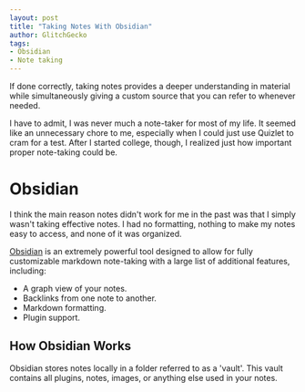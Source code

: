 ```yaml
---
layout: post
title: "Taking Notes With Obsidian"
author: GlitchGecko
tags:
- Obsidian
- Note taking
---
```


If done correctly, taking notes provides a deeper understanding in material while simultaneously giving a custom source that you can refer to whenever needed.

I have to admit, I was never much a note-taker for most of my life. It seemed like an unnecessary chore to me, especially when I could just use Quizlet to cram for a test. After I started college, though, I realized just how important proper note-taking could be.

# Obsidian

I think the main reason notes didn't work for me in the past was that I simply wasn't taking effective notes. I had no formatting, nothing to make my notes easy to access, and none of it was organized.

[Obsidian](https://obsidian.md) is an extremely powerful tool designed to allow for fully customizable markdown note-taking with a large list of additional features, including:
- A graph view of your notes.
- Backlinks from one note to another.
- Markdown formatting.
- Plugin support.

## How Obsidian Works

Obsidian stores notes locally in a folder referred to as a 'vault'. This vault contains all plugins, notes, images, or anything else used in your notes.

